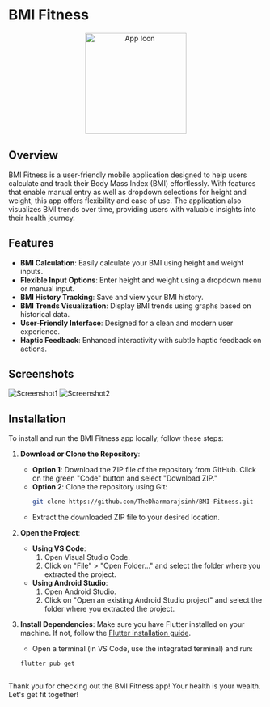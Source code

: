 # BMI Fitness

<p align="center">
  <img src="https://github.com/user-attachments/assets/db1be49e-455f-488b-82d4-30717a5a7632" alt="App Icon" width="200"/>
</p>


## Overview

BMI Fitness is a user-friendly mobile application designed to help users calculate and track their Body Mass Index (BMI) effortlessly. With features that enable manual entry as well as dropdown selections for height and weight, this app offers flexibility and ease of use. The application also visualizes BMI trends over time, providing users with valuable insights into their health journey.


## Features

- **BMI Calculation**: Easily calculate your BMI using height and weight inputs.
- **Flexible Input Options**: Enter height and weight using a dropdown menu or manual input.
- **BMI History Tracking**: Save and view your BMI history.
- **BMI Trends Visualization**: Display BMI trends using graphs based on historical data.
- **User-Friendly Interface**: Designed for a clean and modern user experience.
- **Haptic Feedback**: Enhanced interactivity with subtle haptic feedback on actions.


## Screenshots

![Screenshot1](path_to_screenshot1.png) <!-- Replace with actual paths to your screenshots -->
![Screenshot2](path_to_screenshot2.png)


## Installation

To install and run the BMI Fitness app locally, follow these steps:

1. **Download or Clone the Repository**:
   - **Option 1**: Download the ZIP file of the repository from GitHub. Click on the green "Code" button and select "Download ZIP."
   - **Option 2**: Clone the repository using Git:
     ```bash
     git clone https://github.com/TheDharmarajsinh/BMI-Fitness.git
     ```
   - Extract the downloaded ZIP file to your desired location.

2. **Open the Project**:
   - **Using VS Code**:
     1. Open Visual Studio Code.
     2. Click on "File" > "Open Folder..." and select the folder where you extracted the project.
   - **Using Android Studio**:
     1. Open Android Studio.
     2. Click on "Open an existing Android Studio project" and select the folder where you extracted the project.

3. **Install Dependencies**:
   Make sure you have Flutter installed on your machine. If not, follow the [Flutter installation guide](https://flutter.dev/docs/get-started/install).
   - Open a terminal (in VS Code, use the integrated terminal) and run:
   ```bash
   flutter pub get


   
Thank you for checking out the BMI Fitness app! Your health is your wealth. Let's get fit together!
